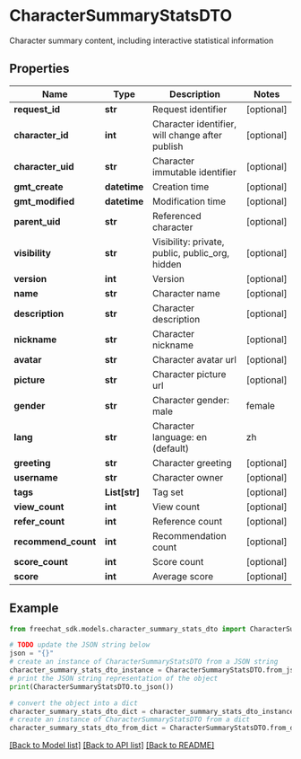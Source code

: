 # CharacterSummaryStatsDTO

Character summary content, including interactive statistical information

## Properties

Name | Type | Description | Notes
------------ | ------------- | ------------- | -------------
**request_id** | **str** | Request identifier | [optional] 
**character_id** | **int** | Character identifier, will change after publish | [optional] 
**character_uid** | **str** | Character immutable identifier | [optional] 
**gmt_create** | **datetime** | Creation time | [optional] 
**gmt_modified** | **datetime** | Modification time | [optional] 
**parent_uid** | **str** | Referenced character | [optional] 
**visibility** | **str** | Visibility: private, public, public_org, hidden | [optional] 
**version** | **int** | Version | [optional] 
**name** | **str** | Character name | [optional] 
**description** | **str** | Character description | [optional] 
**nickname** | **str** | Character nickname | [optional] 
**avatar** | **str** | Character avatar url | [optional] 
**picture** | **str** | Character picture url | [optional] 
**gender** | **str** | Character gender: male | female | other | [optional] 
**lang** | **str** | Character language: en (default) | zh | ... | [optional] 
**greeting** | **str** | Character greeting | [optional] 
**username** | **str** | Character owner | [optional] 
**tags** | **List[str]** | Tag set | [optional] 
**view_count** | **int** | View count | [optional] 
**refer_count** | **int** | Reference count | [optional] 
**recommend_count** | **int** | Recommendation count | [optional] 
**score_count** | **int** | Score count | [optional] 
**score** | **int** | Average score | [optional] 

## Example

```python
from freechat_sdk.models.character_summary_stats_dto import CharacterSummaryStatsDTO

# TODO update the JSON string below
json = "{}"
# create an instance of CharacterSummaryStatsDTO from a JSON string
character_summary_stats_dto_instance = CharacterSummaryStatsDTO.from_json(json)
# print the JSON string representation of the object
print(CharacterSummaryStatsDTO.to_json())

# convert the object into a dict
character_summary_stats_dto_dict = character_summary_stats_dto_instance.to_dict()
# create an instance of CharacterSummaryStatsDTO from a dict
character_summary_stats_dto_from_dict = CharacterSummaryStatsDTO.from_dict(character_summary_stats_dto_dict)
```
[[Back to Model list]](../README.md#documentation-for-models) [[Back to API list]](../README.md#documentation-for-api-endpoints) [[Back to README]](../README.md)


